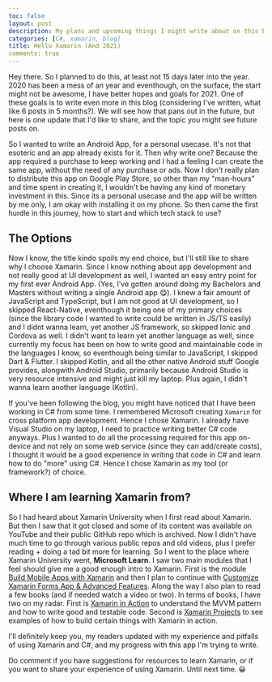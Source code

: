 ```yaml
---
toc: false
layout: post
description: My plans and upcoming things I might write about on this blog.
categories: [C#, xamarin, blog]
title: Hello Xamarin (And 2021)
comments: true
---
```


Hey there. So I planned to do this, at least not 15 days later into the year. 2020 has been a mess of an year and eventhough, on the surface, the start might not be awesome, I have better hopes and goals for 2021. One of these goals is to write even more in this blog (considering I've written, what like 6 posts in 5 months?). We will see how that pans out in the future, but here is one update that I'd like to share, and the topic you might see future posts on.

So I wanted to write an Android App, for a personal usecase. It's not that esoteric and an app already exists for it. Then why write one? Because the app required a purchase to keep working and I had a feeling I can create the same app, without the need of any purchase or ads. Now I don't really plan to distribute this app on Google Play Store, so other than my "man-hours" and time spent in creating it, I wouldn't be having any kind of monetary investment in this. Since its a personal usecase and the app will be written by me only, I am okay with installing it on my phone. So then came the first hurdle in this journey, how to start and which tech stack to use?

## The Options

Now I know, the title kindo spoils my end choice, but I'll still like to share why I choose Xamarin. Since I know nothing about app development and not really good at UI development as well, I wanted an easy entry point for my first ever Android App. (Yes, I've gotten around doing my Bachelors and Masters without writing a single Android app 😋). I knew a fair amount of JavaScript and TypeScript, but I am not good at UI development, so I skipped React-Native, eventhough it being one of my primary choices (since the library code I wanted to write could be written in JS/TS easily) and I didnt wanna learn, yet another JS framework, so skipped Ionic and Cordova as well. I didn't want to learn yet another language as well, since currently my focus has been on how to write good and maintainable code in the languages I know, so eventhough being similar to JavaScript, I skipped Dart & Flutter. I skipped Kotlin, and all the other native Android stuff Google provides, alongwith Android Studio, primarily because Android Studio is very resource intensive and might just kill my laptop. Plus again, I didn't wanna learn another language (Kotlin).

If you've been following the blog, you might have noticed that I have been working in C# from some time. I remembered Microsoft creating `Xamarin` for cross platform app development. Hence I chose Xamarin. I already have Visual Studio on my laptop, I need to practice writing better C# code anyways. Plus I wanted to do all the processing required for this app on-device and not rely on some web service (since they can add/create costs), I thought it would be a good experience in writing that code in C# and learn how to do "more" using C#. Hence I chose Xamarin as my tool (or framework?) of choice.

## Where I am learning Xamarin from?

So I had heard about Xamarin University when I first read about Xamarin. But then I saw that it got closed and some of its content was available on YouTube and their public GitHub repo which is archived. Now I didn't have much time to go through various public repos and old videos, plus I prefer reading + doing a tad bit more for learning. So I went to the place where Xamarin University went, **Microsoft Learn**. I saw two main modules that I feel should give me a good enough intro to Xamarin. First is the module [Build Mobile Apps with Xamarin](https://docs.microsoft.com/en-us/learn/paths/build-mobile-apps-with-xamarin-forms/) and then I plan to continue with [Customize Xamarin Forms App & Advanced Features](https://docs.microsoft.com/en-us/learn/paths/customize-your-xamarin-forms-apps/). Along the way I also plan to read a few books (and if needed watch a video or two). In terms of books, I have two on my radar. First is [Xamarin in Action](https://learning.oreilly.com/library/view/xamarin-in-action/9781617294389/) to understand the MVVM pattern and how to write good and testable code. Second is [Xamarin Projects](https://learning.oreilly.com/library/view/xamarinforms-projects-/9781839210051/) to see examples of how to build certain things with Xamarin in action.

I'll definitely keep you, my readers updated with my experience and pitfalls of using Xamarin and C#, and my progress with this app I'm trying to write.

Do comment if you have suggestions for resources to learn Xamarin, or if you want to share your experience of using Xamarin. Until next time. 😀